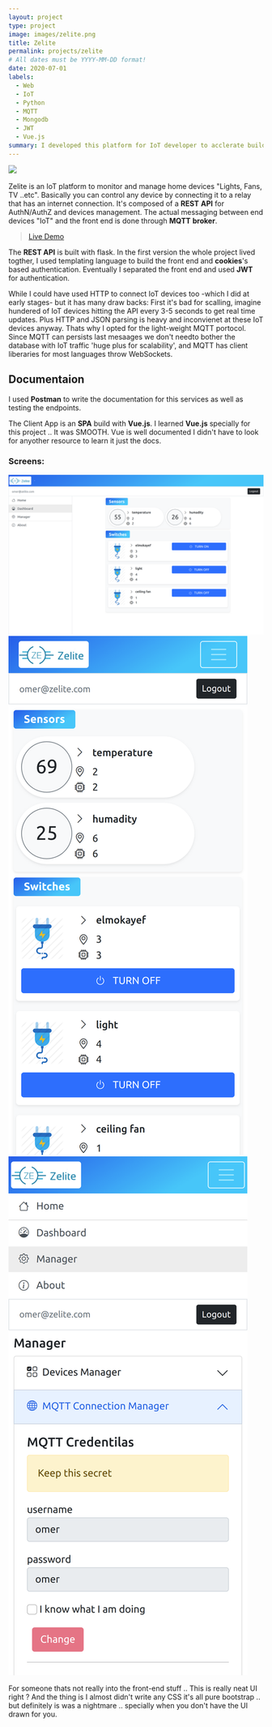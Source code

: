 ```yaml
---
layout: project
type: project
image: images/zelite.png
title: Zelite
permalink: projects/zelite
# All dates must be YYYY-MM-DD format!
date: 2020-07-01
labels:
  - Web
  - IoT
  - Python
  - MQTT
  - Mongodb
  - JWT
  - Vue.js
summary: I developed this platform for IoT developer to acclerate building home autoamtion solutions.
---
```


<img class="ui image" src="{{ site.baseurl }}/images/zelite-arch.jpg">

Zelite is an IoT platform to monitor and manage home devices "Lights, Fans, TV ..etc". Basically you can control any device by connecting it to a relay that has an internet connection. It's composed of a **REST** **API** for AuthN/AuthZ and devices management. The actual messaging between end devices "IoT" and the front end is done through **MQTT** **broker**.

> [Live Demo](https://3omer.github.io/zelite-client/)

<div class="ui embed" data-source="{{ site.baseurl }}/images/zelite.webm" data-id="review" >
</div>

The **REST API** is built with flask. In the first version the whole project lived togther, I used templating language to build the front end and **cookies**'s based authentication. Eventually I separated the front end and used **JWT** for authentication.

While I could have used HTTP to connect IoT devices too -which I did at early stages- but it has many draw backs: First it's bad for scalling, imagine hundered of IoT devices hitting the API every 3-5 seconds to get real time updates. Plus HTTP and JSON parsing is heavy and inconvienet at these IoT devices anyway. Thats why I opted for the light-weight MQTT portocol. Since MQTT can persists last mesaages we don't needto bother the database with IoT traffic 'huge plus for scalability', and MQTT has client liberaries for most languages throw WebSockets.

## Documentaion

I used **Postman** to write the documentation for this services as well as testing the endpoints.

The Client App is an **SPA** build with **Vue.js**. I learned **Vue.js** specially for this project .. It was SMOOTH. Vue is well documented I didn't have to look for anyother resource to learn it just the docs.

### Screens:

<div class="ui images">
  <img class="ui centered big image" src="../images/zelite-1.png">
  <img class="ui medium image" src="../images/zelite-2.png">
  <img class="ui medium image" src="../images/zelite-3.png">
</div>

For someone thats not really into the front-end stuff .. This is really neat UI right ? And the thing is I almost didn't write any CSS it's all pure bootstrap .. but definitely is was a nightmare .. specially when you don't have the UI drawn for you.

